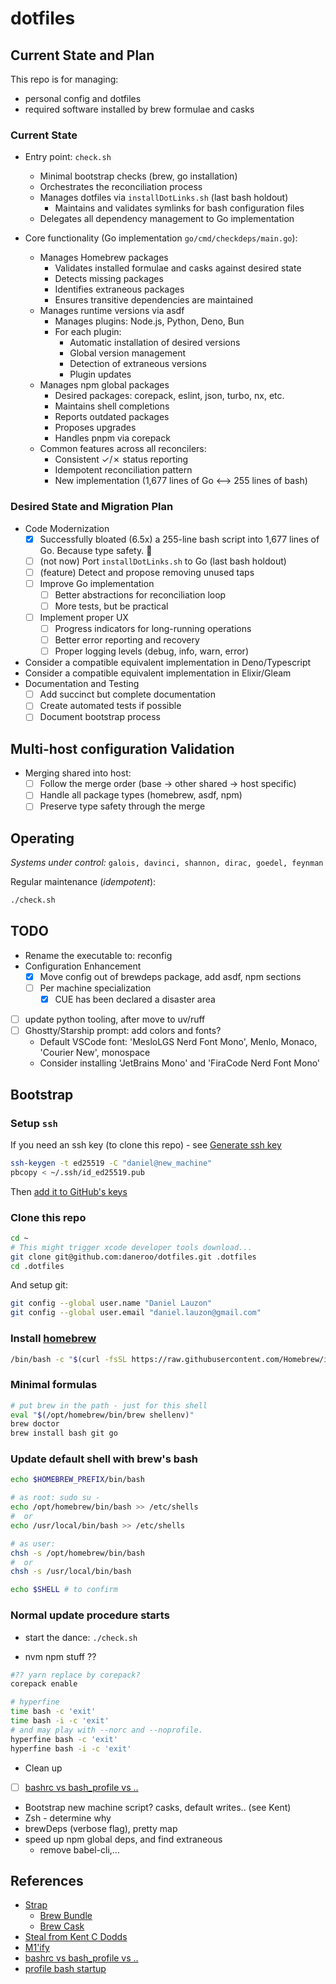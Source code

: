# dotfiles

## Current State and Plan

This repo is for managing:

- personal config and dotfiles
- required software installed by brew formulae and casks

### Current State

- Entry point: `check.sh`
  - Minimal bootstrap checks (brew, go installation)
  - Orchestrates the reconciliation process
  - Manages dotfiles via `installDotLinks.sh` (last bash holdout)
    - Maintains and validates symlinks for bash configuration files
  - Delegates all dependency management to Go implementation

- Core functionality (Go implementation `go/cmd/checkdeps/main.go`):
  - Manages Homebrew packages
    - Validates installed formulae and casks against desired state
    - Detects missing packages
    - Identifies extraneous packages
    - Ensures transitive dependencies are maintained
  - Manages runtime versions via asdf
    - Manages plugins: Node.js, Python, Deno, Bun
    - For each plugin:
      - Automatic installation of desired versions
      - Global version management
      - Detection of extraneous versions
      - Plugin updates
  - Manages npm global packages
    - Desired packages: corepack, eslint, json, turbo, nx, etc.
    - Maintains shell completions
    - Reports outdated packages
    - Proposes upgrades
    - Handles pnpm via corepack
  - Common features across all reconcilers:
    - Consistent ✓/✗ status reporting
    - Idempotent reconciliation pattern
    - New implementation (1,677 lines of Go <--> 255 lines of bash)

### Desired State and Migration Plan

- Code Modernization
  - [x] Successfully bloated (6.5x) a 255-line bash script into 1,677 lines of Go. Because type safety. 🎉
  - [ ] (not now) Port `installDotLinks.sh` to Go (last bash holdout)
  - [ ] (feature) Detect and propose removing unused taps
  - [ ] Improve Go implementation
    - [ ] Better abstractions for reconciliation loop
    - [ ] More tests, but be practical
  - [ ] Implement proper UX
    - [ ] Progress indicators for long-running operations
    - [ ] Better error reporting and recovery
    - [ ] Proper logging levels (debug, info, warn, error)

- Consider a compatible equivalent implementation in Deno/Typescript
- Consider a compatible equivalent implementation in Elixir/Gleam
- Documentation and Testing
  - [ ] Add succinct but complete documentation
  - [ ] Create automated tests if possible
  - [ ] Document bootstrap process

## Multi-host configuration Validation

- Merging shared into host:
  - [ ] Follow the merge order (base → other shared → host specific)
  - [ ] Handle all package types (homebrew, asdf, npm)
  - [ ] Preserve type safety through the merge

## Operating

*Systems under control:* `galois, davinci, shannon, dirac, goedel, feynman`

Regular maintenance (*idempotent*):

```bash
./check.sh
```

## TODO

- Rename the executable to: reconfig
- Configuration Enhancement
  - [x] Move config out of brewdeps package, add asdf, npm sections
  - [ ] Per machine specialization
    - [x] CUE has been declared a disaster area
- [ ] update python tooling, after move to uv/ruff
- [ ] Ghostty/Starship prompt: add colors and fonts?
  - Default VSCode font: 'MesloLGS Nerd Font Mono', Menlo, Monaco, 'Courier New', monospace
  - Consider installing 'JetBrains Mono' and 'FiraCode Nerd Font Mono'

## Bootstrap

### Setup `ssh`

If you need an ssh key (to clone this repo) - see [Generate ssh key](https://docs.github.com/en/authentication/connecting-to-github-with-ssh)

```bash
ssh-keygen -t ed25519 -C "daniel@new_machine"
pbcopy < ~/.ssh/id_ed25519.pub
```

Then [add it to GitHub's keys](https://github.com/settings/keys)

### Clone this repo

```bash
cd ~
# This might trigger xcode developer tools download...
git clone git@github.com:daneroo/dotfiles.git .dotfiles
cd .dotfiles
```

And setup git:

```bash
git config --global user.name "Daniel Lauzon"
git config --global user.email "daniel.lauzon@gmail.com"
```

### Install [homebrew](https://brew.sh/)

```bash
/bin/bash -c "$(curl -fsSL https://raw.githubusercontent.com/Homebrew/install/HEAD/install.sh)"
```

### Minimal formulas

```bash
# put brew in the path - just for this shell
eval "$(/opt/homebrew/bin/brew shellenv)"
brew doctor
brew install bash git go
```

### Update default shell with brew's bash

```bash
echo $HOMEBREW_PREFIX/bin/bash

# as root: sudo su -
echo /opt/homebrew/bin/bash >> /etc/shells
#  or
echo /usr/local/bin/bash >> /etc/shells

# as user:
chsh -s /opt/homebrew/bin/bash
#  or
chsh -s /usr/local/bin/bash

echo $SHELL # to confirm
```

### Normal update procedure starts

- start the dance: `./check.sh`

- nvm npm stuff ??

```bash
#?? yarn replace by corepack?
corepack enable
```

```bash
# hyperfine
time bash -c 'exit'
time bash -i -c 'exit'
# and may play with --norc and --noprofile.
hyperfine bash -c 'exit'
hyperfine bash -i -c 'exit'
```

- Clean up

- [ ] [bashrc vs bash_profile vs ..](https://superuser.com/questions/789448/choosing-between-bashrc-profile-bash-profile-etc)
- Bootstrap new machine script? casks, default writes.. (see Kent)
- Zsh - determine why
- brewDeps (verbose flag), pretty map
- speed up npm global deps, and find extraneous
  - remove babel-cli,...

## References

- [Strap](https://github.com/MikeMcQuaid/strap)
  - [Brew Bundle](https://github.com/Homebrew/homebrew-bundle)
  - [Brew Cask](https://github.com/Homebrew/homebrew-cask)
- [Steal from Kent C Dodds](https://github.com/kentcdodds/dotfiles/blob/main/.macos)
- [M1'ify](https://blog.smittytone.net/2021/02/07/how-to-migrate-to-native-homebrew-on-an-m1-mac/)
- [bashrc vs bash_profile vs ..](https://superuser.com/questions/789448/choosing-between-bashrc-profile-bash-profile-etc)
- [profile bash startup](https://stackoverflow.com/questions/5014823/how-can-i-profile-a-bash-shell-script-slow-startup)
